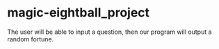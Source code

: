 # magic-eightball_project
The user will be able to input a question, then our program will output a random fortune.
